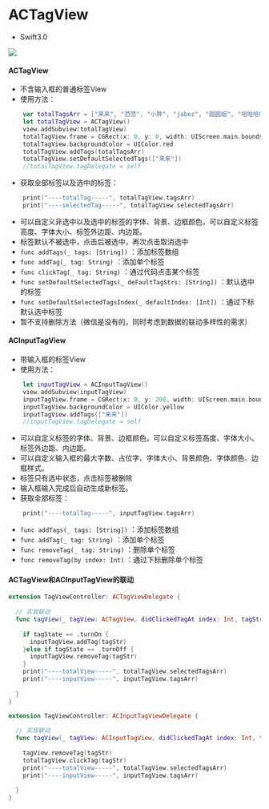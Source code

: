 # ACTagView

* Swift3.0

![](http://7xte1z.com1.z0.glb.clouddn.com/ACTagView.gif)

#### ACTagView

* 不含输入框的普通标签View
* 使用方法：

```swift
	var totalTagsArr = ["来来", "范范", "小胖", "jabez", "圆圆姐", "哈哈哈哈哈哈哈哈哈"]
	let totalTagView = ACTagView()
    view.addSubview(totalTagView)
    totalTagView.frame = CGRect(x: 0, y: 0, width: UIScreen.main.bounds.width, height: 50)
    totalTagView.backgroundColor = UIColor.red
    totalTagView.addTags(totalTagsArr)
    totalTagView.setDefaultSelectedTags(["来来"])
    //totalTagView.tagDelegate = self
```

* 获取全部标签以及选中的标签：

```swift
	print("----totalTag-----", totalTagView.tagsArr)
    print("----selectedTag-----", totalTagView.selectedTagsArr)
```

* 可以自定义非选中以及选中的标签的字体、背景、边框颜色，可以自定义标签高度、字体大小、标签外边距、内边距。
* 标签默认不被选中，点击后被选中，再次点击取消选中
* `func addTags(_ tags: [String])` ：添加标签数组
* `func addTag(_ tag: String)` ：添加单个标签
* `func clickTag(_ tag: String)` ：通过代码点击某个标签
* `func setDefaultSelectedTags(_ deFaultTagStrs: [String])` ：默认选中的标签
* `func setDefaultSelectedTagsIndex(_ defaultIndex: [Int])` ：通过下标默认选中标签
* 暂不支持删除方法（微信是没有的，同时考虑到数据的联动多样性的需求）


#### ACInputTagView

* 带输入框的标签View
* 使用方法：

```swift
	let inputTagView = ACInputTagView()
    view.addSubview(inputTagView)
    inputTagView.frame = CGRect(x: 0, y: 200, width: UIScreen.main.bounds.width, height: inputTagBgViewHeight)
    inputTagView.backgroundColor = UIColor.yellow
    inputTagView.addTags(["来来"])
    //inputTagView.tagDelegate = self
```

* 可以自定义标签的字体、背景、边框颜色，可以自定义标签高度、字体大小、标签外边距、内边距。
* 可以自定义输入框的最大字数、占位字、字体大小、背景颜色、字体颜色、边框样式。
* 标签只有选中状态，点击标签被删除
* 输入框输入完成后自动生成新标签。
* 获取全部标签：

```swift
	print("----totalTag-----", inputTagView.tagsArr)
```

* `func addTags(_ tags: [String])` ：添加标签数组
* `func addTag(_ tag: String)` ：添加单个标签
* `func removeTag(_ tag: String)` ：删除单个标签
* `func removeTag(by index: Int)` ：通过下标删除单个标签

#### ACTagView和ACInputTagView的联动

```swift
extension TagViewController: ACTagViewDelegate {
  
  // 实现联动
  func tagView(_ tagView: ACTagView, didClickedTagAt index: Int, tagStr: String, tagState: ACTagView.TagBtnState) {
    
    if tagState == .turnOn {
      inputTagView.addTag(tagStr)
    }else if tagState == .turnOff {
      inputTagView.removeTag(tagStr)
    }
    print("----totalView-----", totalTagView.selectedTagsArr)
    print("----inputView-----", inputTagView.tagsArr)
    
  }
}

extension TagViewController: ACInputTagViewDelegate {
  
  // 实现联动
  func tagView(_ tagView: ACInputTagView, didClickedTagAt index: Int, tagStr: String) {
    
    tagView.removeTag(tagStr)
    totalTagView.clickTag(tagStr)
    print("----totalView-----", totalTagView.selectedTagsArr)
    print("----inputView-----", inputTagView.tagsArr)
    
  }
}
```
